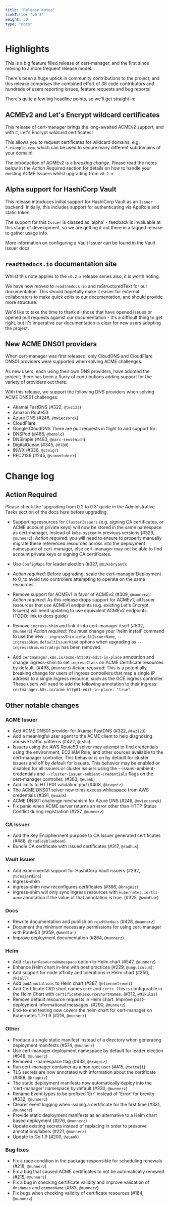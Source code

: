 ```yaml
---
title: "Release Notes"
linkTitle: "v0.3"
weight: 30
type: "docs"
---
```



# Highlights
This is a big feature filled release of cert-manager, and the first since moving to a
more frequent release model.

There's been a huge uptick in community contributions to the project, and this release
comprises the combined effort of 38 code contributors and hundreds of users reporting
issues, feature requests and bug reports!

There's quite a few big headline points, so we'll get straight in:

## ACMEv2 and Let's Encrypt wildcard certificates
This release of cert-manager brings the long-awaited ACMEv2 support, and with it, Let's Encrypt
wildcard certificates!

This allows you to request certificates for wildcard domains, e.g. `*.example.com`, which can be used
to secure many different subdomains of your domain!

The introduction of ACMEv2 is a *breaking change*. Please read the notes below in the *Action Required*
section for details on how to handle your existing ACME Issuers whilst upgrading from `v0.2.x`.

## Alpha support for HashiCorp Vault
This release introduces initial support for HashiCorp Vault as an `Issuer` backend! Initially, this includes support for authenticating via AppRole and static token.

The support for this `Issuer` is classed as 'alpha' - feedback is invaluable at this stage of development, so we are getting it out there in a tagged release to gather usage info.

More information on configuring a Vault Issuer can be found in the Vault Issuer docs.

## `readthedocs.io` documentation site
Whilst this note applies to the `v0.2.x` release series also, it is worth noting.

We have now moved to `readthedocs.io` and reStructuredText for our documentation.
This should hopefully make it easier for external collaborators to make quick edits
to our documentation, and should provide more structure.

We'd like to take the time to thank all those that have opened issues or opened pull requests against
our documentation - it's a difficult thing to get right, but it's imperative our documentation is
clear for new users adopting the project.

## New ACME DNS01 providers
When cert-manager was first released, only CloudDNS and CloudFlare DNS01 providers were
supported when solving ACME challenges.

As new users, each using their own DNS providers, have adopted the project; there has been
a flurry of contributions adding support for the variety of providers out there.

With this release, we support the following DNS providers when solving ACME DNS01 challenges:

- Akamai FastDNS (#322, `@twz123`)
- Amazon Route53
- Azure DNS (#246, `@mwieczorek`)
- CloudFlare
- Google CloudDNS
There are pull requests in flight to add support for:
- DNSPod (#486, `@hemslo`)
- DNSimple (#483, `@marc-sensenich`)
- DigitalOcean (#345, `@dl00`)
- INWX (#336, `@steigr`)
- RFC2136 (#245, `@simonfuhrer`)

# Change log
## Action Required
Please check the 'upgrading from 0.2 to 0.3' guide in the Administrative Tasks section of the docs here before upgrading.

- Supporting resources for `ClusterIssuers` (e.g. signing CA certificates, or ACME account private keys) will now be stored in the same namespace as cert-manager, instead of `kube-system` in previous versions (#329, `@munnerz`):
  *Action required*: you will need to ensure to properly manually migrate these referenced resources across into the deployment namespace of cert-manager, else cert-manager may not be able to find account private keys or signing CA certificates.

- Use `ConfigMaps` for leader election (#327, `@mikebryant`):
- *Action required*: Before upgrading, scale the cert-manager Deployment to 0, to avoid two controllers attempting to operate on the same resources

- Remove support for ACMEv1 in favor of ACMEv2 (#309, `@munnerz`):
  *Action required*: As this release drops support for ACMEv1, all Issuer resources that use ACMEv1 endpoints (e.g. existing Let's Encrypt Issuers) will need updating to use equivalent ACMEv2 endpoints. (TODO: link to docs guide)

- Remove `ingress-shim` and link it into cert-manager itself (#502, `@munnerz`)
 *Action required*: You must change your 'helm install' command to use the new `--ingressShim.defaultIssuerName`, `--ingressShim.defaultIssuerKind` options when upgrading as `--ingressShim.extraArgs` has been removed.

- Add `certmanager.k8s.io/acme-http01-edit-in-place` annotation and change ingress-shim to set `ingressClass` on ACME Certificate resources by default. (#493, `@munnerz`)
 *Action required*: This is a potentially breaking change for users of ingress controllers that map a single IP address to a single Ingress resource, such as the GCE ingress controller. These users will need to add the following annotation to their ingress: `certmanager.k8s.io/acme-http01-edit-in-place: "true"`.

## Other notable changes
### ACME Issuer
- Add ACME DNS01 provider for Akamai FastDNS (#322, `@twz123`)
- Add a meaningful user agent to the ACME client to help diagnosing abusive traffic patterns (#422, `@jsha`)
- Issuers using the AWS Route53 solver may attempt to find credentials using the environment, EC2 IAM Role, and other sources available to the cert-manager controller. This behavior is on by default for cluster issuers and off by default for issuers. This behavior may be enabled or disabled for all issuers or cluster issuers using the --issuer-ambient-credentials and `--cluster-issuer-ambient-credentials` flags on the cert-manager controller. (#363, `@euank`)
- Add limits to HTTP01 validation pod (#408, `@kragniz`)
- The ACME DNS01 solver now trims excess whitespace from AWS credentials (#391, `@euank`)
- ACME DNS01 challenge mechanism for Azure DNS (#246, `@mwieczorek`)
- Fix panic when ACME server returns an error other than HTTP Status Conflict during registration (#237, `@munnerz`)
### CA Issuer
- Add the Key Encipherment purpose to CA Issuer generated certificates (#488, `@bradleybluebean`)
- Bundle CA certificate with issued certificates (#317, `@radhus`)
### Vault Issuer
- Add experimental support for HashiCorp Vault issuers (#292, `@vdesjardins`)
- ingress-shim
- ingress-shim now reconfigures certificates (#386, `@kragniz`)
- ingress-shim will only sync Ingress resources with `kubernetes.io/tls-acme` annotation if the value of that annotation is true. (#325, `@wmedlar`)
### Docs
- Rewrite documentation and publish on `readthedocs` (#428, `@munnerz`)
- Document the minimum necessary permissions for using cert-manager with Route53 (#359, `@wmedlar`)
- Improve deployment documentation (#264, `@munnerz`)
### Helm
- Add `clusterResourceNamespace` option to Helm chart (#547, `@munnerz`)
- Enhance Helm chart in-line with best practices (#229, `@unguiculus`):
- Add support for node affinity and tolerations in Helm chart (#350, `@kiall`)
- Add `podAnnotations` to Helm chart (#387, `@etiennetremel`)
- Add Certificate CRD short names `cert` and `certs`. This is configurable in the Helm Chart with `certificateResourceShortNames`. (#312, `@Mikulas`)
- Remove default resource requests in Helm chart. Improve post-deployment informational messages. (#290, `@munnerz`)
- End-to-end testing now covers the helm chart for cert-manager on Kubernetes 1.7-1.9 (#216, `@munnerz`)
### Other
- Produce a single static manifest instead of a directory when generating deployment manifests (#574, `@munnerz`)
- Use cert-manager deployment namespace by default for leader election (#548, `@munnerz`)
- Removed --namespace flag (#433, `@kragniz`)
- Run cert-manager container as a non root user (#415, `@tettaji`)
- TLS secrets are now annotated with information about the certificate (#388, `@kragniz`)
- The static deployment manifests now automatically deploy into the 'cert-manager' namespace by default (#330, `@munnerz`)
- Rename Event types to be prefixed 'Err' instead of 'Error' for brevity (#332, `@munnerz`)
- Clearer event logging when issuing a certificate for the first time (#331, `@munnerz`)
- Provide static deployment manifests as an alternative to a Helm chart based deployment (#276, `@munnerz`)
- Update existing secrets instead of replacing in order to preserve annotations/labels (#221, `@munnerz`)
- Update to Go 1.9 (#200, `@euank`)
### Bug fixes
- Fix a race condition in the package responsible for scheduling renewals (#218, `@munnerz`)
- Fix a bug that caused ACME certificates to not be automatically renewed (#215, `@munnerz`)
- Fix a bug in checking certificate validity and improve validation of `dnsNames` and `commonName` (#183, `@munnerz`)
- Fix bugs when checking validity of certificate resources (#184, `@munnerz`)
